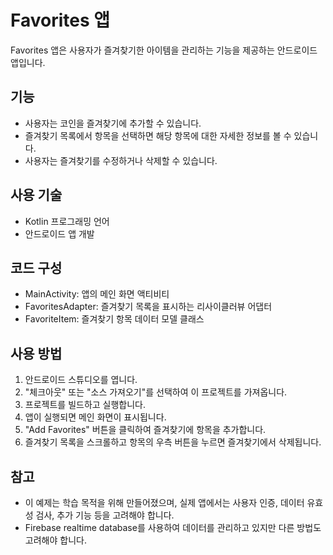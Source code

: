 # Favorites 앱

Favorites 앱은 사용자가 즐겨찾기한 아이템을 관리하는 기능을 제공하는 안드로이드 앱입니다.

## 기능

- 사용자는 코인을 즐겨찾기에 추가할 수 있습니다.
- 즐겨찾기 목록에서 항목을 선택하면 해당 항목에 대한 자세한 정보를 볼 수 있습니다.
- 사용자는 즐겨찾기를 수정하거나 삭제할 수 있습니다.

## 사용 기술

- Kotlin 프로그래밍 언어
- 안드로이드 앱 개발

## 코드 구성

- MainActivity: 앱의 메인 화면 액티비티
- FavoritesAdapter: 즐겨찾기 목록을 표시하는 리사이클러뷰 어댑터
- FavoriteItem: 즐겨찾기 항목 데이터 모델 클래스

## 사용 방법

1. 안드로이드 스튜디오를 엽니다.
2. "체크아웃" 또는 "소스 가져오기"를 선택하여 이 프로젝트를 가져옵니다.
3. 프로젝트를 빌드하고 실행합니다.
4. 앱이 실행되면 메인 화면이 표시됩니다.
5. "Add Favorites" 버튼을 클릭하여 즐겨찾기에 항목을 추가합니다.
6. 즐겨찾기 목록을 스크롤하고 항목의 우측 버튼을 누르면 즐겨찾기에서 삭제됩니다.

## 참고

- 이 예제는 학습 목적을 위해 만들어졌으며, 실제 앱에서는 사용자 인증, 데이터 유효성 검사, 추가 기능 등을 고려해야 합니다.
- Firebase realtime database를 사용하여 데이터를 관리하고 있지만 다른 방법도 고려해야 합니다.

